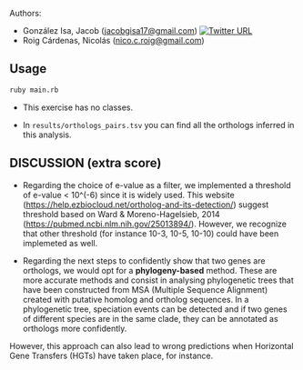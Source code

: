 Authors: 
* González Isa, Jacob (jacobgisa17@gmail.com) [![Twitter URL](https://img.shields.io/twitter/url/https/twitter.com/jacobgisa.svg?style=social&label=Follow%20%40JacobGIsa)](https://twitter.com/jacobgisa)
* Roig Cárdenas, Nicolás (nico.c.roig@gmail.com)

## Usage

```sh
ruby main.rb 
```
* This exercise has no classes.

* In `results/orthologs_pairs.tsv` you can find all the orthologs inferred in this analysis.

## DISCUSSION (extra score)

- Regarding the choice of e-value as a filter, we implemented a threshold of e-value < 10^(-6) since it is widely used.
This website (https://help.ezbiocloud.net/ortholog-and-its-detection/) suggest threshold based on Ward & Moreno-Hagelsieb, 2014 
(https://pubmed.ncbi.nlm.nih.gov/25013894/).
However, we recognize that other threshold (for instance 10-3, 10-5, 10-10) could have been implemeted as well.

- Regarding the next steps to confidently show that two genes are orthologs, we would opt for a **phylogeny-based** method. These are more accurate methods and consist in analysing phylogenetic trees that have been constructed from MSA (Multiple Sequence Alignment) created with putative homolog and ortholog sequences. In a phylogenetic tree, speciation events can be detected and if two genes of different species are in the same clade, they can be annotated as orthologs more confidently.

However, this approach can also lead to wrong predictions when Horizontal Gene Transfers (HGTs) have taken place, for instance.
